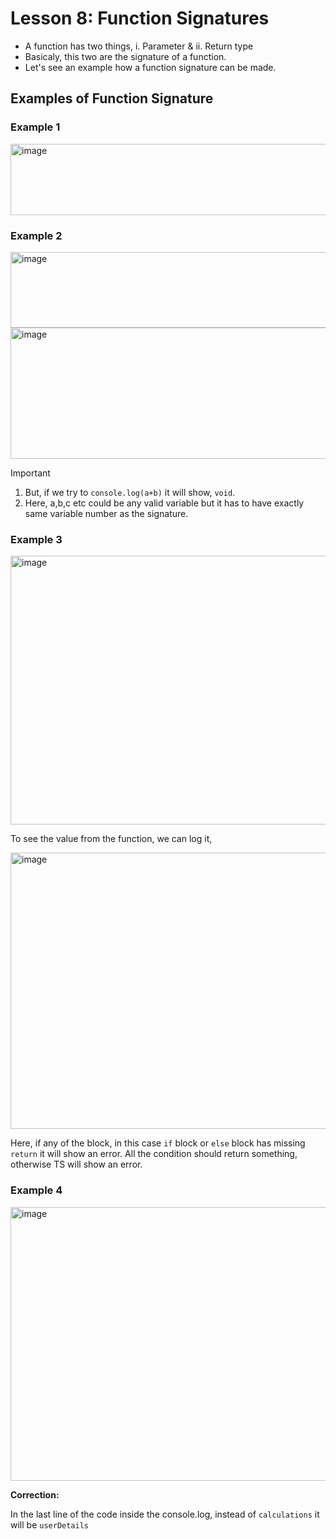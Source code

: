# Lesson 8: Function Signatures

- A function has two things, i. Parameter & ii. Return type
- Basicaly, this two are the signature of a function.
- Let's see an example how a function signature can be made.

## Examples of Function Signature

### Example 1


<img width="541" height="114" alt="image" src="https://github.com/user-attachments/assets/9f769062-cc67-4121-b2d9-cfd98cc59308" />


### Example 2


<img width="568" height="121" alt="image" src="https://github.com/user-attachments/assets/a275eced-244b-454b-a58b-532901f60816" />


<img width="540" height="210" alt="image" src="https://github.com/user-attachments/assets/2d1c915e-5a9c-4b2c-90ec-6b98a6db3e5a" />


>[!IMPORTANT]
> 1. But, if we try to `console.log(a+b)` it will show, `void`. <br />
> 2. Here, a,b,c etc could be any valid variable but it has to have exactly same variable number as the signature.


### Example 3

<img width="781" height="430" alt="image" src="https://github.com/user-attachments/assets/40b8383a-7cee-42c9-82f5-0a71397845e4" />


To see the value from the function, we can log it,

<img width="1158" height="442" alt="image" src="https://github.com/user-attachments/assets/2e03f5cb-a940-4430-9993-f31aba5d8e30" />


Here, if any of the block, in this case `if` block or `else` block has missing `return` it will show an error. All the condition should return something, otherwise TS will show an error.


### Example 4

<img width="651" height="438" alt="image" src="https://github.com/user-attachments/assets/424de550-700a-47f7-9b90-396add98e518" />

**Correction:** <br />

In the last line of the code inside the console.log, instead of `calculations` it will be `userDetails`
